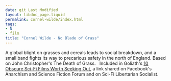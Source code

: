```yaml
---
date: git Last Modified
layout: libdoc_page.liquid
permalink: cornel-wilde/index.html
tags:
- N
- film
title: "Cornel Wilde - No Blade of Grass"
---
```


A global blight on grasses and cereals leads to social breakdown,  and a small band fights its way to precarious safety in the north of  England. Based on John Christopher's The Death of Grass.
  
 Included in Goliath's <a href="http://www.goliath.com/movies/10-obscure-sci-fi-films-worth-seeking-out/"> 10 Obscure Sci-Fi Films Worth Seeking Out</a>, a link shared on  Facebook's Anarchism and Science Fiction Forum and on Sci-Fi  Libertarian Socialist.